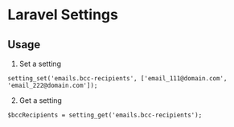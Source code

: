 # Laravel Settings

## Usage

1. Set a setting
```
setting_set('emails.bcc-recipients', ['email_111@domain.com', 'email_222@domain.com']);
```

2. Get a setting
```
$bccRecipients = setting_get('emails.bcc-recipients');
```
